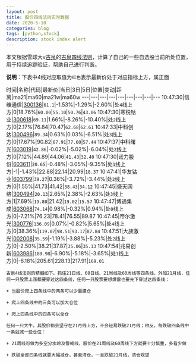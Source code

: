 ```yaml
---
layout: post
title: 股价四线法则实时数据
date: 2020-5-10
categories: blog
tags: [python,stock]
description: stock index alert
---
```



本文根据雪球大v[古泉](https://xueqiu.com/u/7148646888)的[古泉四线法则](https://xueqiu.com/7148646888/130498192)，计算了自己的一些自选股当前所处位置，用于持续追踪验证，帮助自己进行判断。

**说明**：下表中4线对应取值为`红色`表示最新价处于对应指标上方，属正面

时间|名称|代码|最新价|当日|3日|5日|位置|变动|距离|ma21|ma60|ma21w|ma60w
---|---|---|---|---|---|---|---|---
10:47:30|信维通信|[300136](https://xueqiu.com/S/SZ300136)|`61.1`|-1.53%|-1.29%|-2.60%|处`4`线上方|0|18.76%|`60.00`|`55.10`|`50.76`|`43.06`
10:47:30|寒锐钴业|[300618](https://xueqiu.com/S/SZ300618)|`69.11`|1.66%|-8.26%|-10.40%|处`2`线上方|0|2.17%|76.84|70.47|`62.68`|`62.61`
10:47:33|中科创达|[300496](https://xueqiu.com/S/SZ300496)|`89.34`|0.63%|0.03%|-6.51%|处`3`线上方|0|17.67%|90.82|`87.91`|`77.60`|`57.44`
10:47:37|中科曙光|[603019](https://xueqiu.com/S/SH603019)|`42.86`|-0.02%|-5.02%|-6.04%|处`2`线上方|0|7.12%|44.89|44.06|`41.43`|`32.40`
10:47:30|诺力股份|[603611](https://xueqiu.com/S/SH603611)|`20.65`|-0.48%|-3.05%|-9.35%|处`1`线上方|-1|-1.43%|22.88|22.14|20.99|`18.37`
10:47:41|华友钴业|[603799](https://xueqiu.com/S/SH603799)|`39.27`|0.36%|-3.72%|-3.44%|处`2`线上方|0|1.55%|41.73|41.42|`38.43`|`34.12`
10:47:45|盛天网络|[300494](https://xueqiu.com/S/SZ300494)|`20.13`|2.65%|2.38%|-2.63%|处`3`线上方|1|7.69%|`19.80`|21.42|`19.02`|`15.57`
10:47:47|博通集成|[603068](https://xueqiu.com/S/SH603068)|`74.14`|0.98%|-0.32%|0.94%|处`0`线上方|0|-7.21%|76.23|78.41|76.55|89.87
10:47:45|帝尔激光|[300776](https://xueqiu.com/S/SZ300776)|`136.09`|0.07%|-0.82%|5.65%|处`4`线上方|0|38.36%|`119.07`|`98.51`|`93.17`|`87.84`
10:47:51|大族激光|[002008](https://xueqiu.com/S/SZ002008)|`35.59`|-1.19%|-3.88%|-5.23%|处`2`线上方|0|-2.50%|38.21|37.87|`35.06`|`35.13`
10:47:54|兆易创新|[603986](https://xueqiu.com/S/SH603986)|`189.98`|-6.90%|-5.18%|-3.65%|处`1`线上方|0|-6.18%|205.61|228.13|217.91|`169.01`

```
古泉4线法则的精髓如下。抓住21日线、60日线、21周线及60周线等四条线，外加21月线，任何一只股票上涨都要穿过这四条线，任何一只股票要想爆雷也要先下穿过这四条线：

+ 当股价爬上四条线中的两条可以少量建仓

+ 爬上四条线中的三条可以加大仓位

+ 爬上四条线中的四条可以全仓

任何一只大牛，其股价都会坚守在21月线上方，不会轻易跌破21月线；相反，每跌破四条线中一条就减一些仓位：

+ 21周线可做为多空分水岭及警戒线，股价在21周线及60周线下方就要十分慎重，多看少做

+ 跌破全部四条线就要大幅减仓，甚至清仓，一旦跌破21月线，清仓观望
```